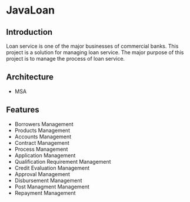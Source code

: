 # JavaLoan

## Introduction
 Loan service is one of the major businesses of commercial banks. This project is a solution for managing loan service. The major purpose of this project is to manage the process of loan service.
 
## Architecture
- MSA

## Features
- Borrowers Management
- Products Management
- Accounts Management
- Contract Management
- Process Management
- Application Management
- Qualification Requirement Management
- Credit Evaluation Management
- Approval Management
- Disbursement Management
- Post Managment Management
- Repayment Management
